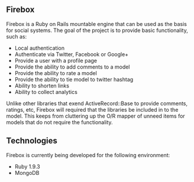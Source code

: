 Firebox
--------------

Firebox is a Ruby on Rails mountable engine that can be used as the basis for social systems. The goal of the project is to provide basic functionality, such as:

* Local authentication
* Authenticate via Twitter, Facebook or Google+
* Provide a user with a profile page
* Provide the ability to add comments to a model
* Provide the ability to rate a model
* Provide the ability to tie model to twitter hashtag
* Ability to shorten links
* Ability to collect analytics

Unlike other libraries that exend ActiveRecord::Base to provide comments, ratings, etc, Firebox will required that the libraries be included in to the model. This keeps from cluttering up the O/R mapper of unneed items for models that do not require the functionality.

Technologies
--------------

Firebox is currently being developed for the following environment:

* Ruby 1.9.3
* MongoDB